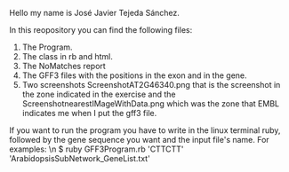 Hello my name is José Javier Tejeda Sánchez.

In this reopository you can find the following files:
1. The Program.
2. The class in rb and html.
3. The NoMatches report
4. The GFF3 files with the positions in the exon and in the gene.
5. Two screenshots ScreenshotAT2G46340.png that is the screenshot in the zone indicated in the exercise and the ScreenshotnearestIMageWithData.png which was the zone that
EMBL indicates me when I put the gff3 file.


If you want to run the program you have to write in the linux terminal ruby, followed by the gene sequence you want and the input file's name.
For examples: \n
$ ruby GFF3Program.rb 'CTTCTT' 'ArabidopsisSubNetwork_GeneList.txt' 
